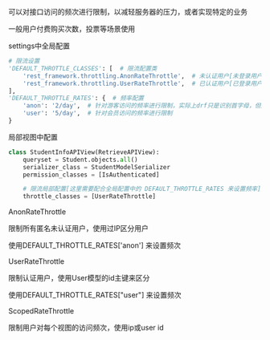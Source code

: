 可以对接口访问的频次进行限制，以减轻服务器的压力，或者实现特定的业务

一般用户付费购买次数，投票等场景使用

settings中全局配置

```python
# 限流设置
'DEFAULT_THROTTLE_CLASSES': [  # 限流配置类
    'rest_framework.throttling.AnonRateThrottle',  # 未认证用户[未登录用户]
    'rest_framework.throttling.UserRateThrottle',  # 已认证用户[已登录用户]
],
'DEFAULT_THROTTLE_RATES': {  # 频率配置
    'anon': '2/day',  # 针对游客访问的频率进行限制，实际上drf只是识别首字母，但是为了提高代码可读性建议写完整的单词
    'user': '5/day',  # 针对会员访问的频率进行限制
}
```



局部视图中配置

```python
class StudentInfoAPIView(RetrieveAPIView):
    queryset = Student.objects.all()
    serializer_class = StudentModelSerializer
    permission_classes = [IsAuthenticated]

    # 限流局部配置[这里需要配合全局配置中的 DEFAULT_THROTTLE_RATES 来设置频率]
    throttle_classes = [UserRateThrottle]
```



AnonRateThrottle

限制所有匿名未认证用户，使用过IP区分用户

使用DEFAULT_THROTTLE_RATES['anon'] 来设置频次

UserRateThrottle

限制认证用户，使用User模型的id主键来区分

使用DEFAULT_THROTTLE_RATES["user"]  来设置频次

ScopedRateThrottle

限制用户对每个视图的访问频次，使用ip或user id